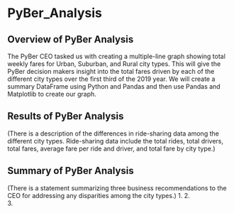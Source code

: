 # PyBer_Analysis

## Overview of PyBer Analysis
The PyBer CEO tasked us with creating a multiple-line graph showing total weekly fares for Urban, Suburban, and Rural city types. This will give the PyBer decision makers insight into the total fares driven by each of the different city types over the first third of the 2019 year. We will create a summary DataFrame using Python and Pandas and then use Pandas and Matplotlib to create our graph. 

## Results of PyBer Analysis
(There is a description of the differences in ride-sharing data among the different city types. Ride-sharing data include the total rides, total drivers, total fares, average fare per ride and driver, and total fare by city type.)

## Summary of PyBer Analysis
(There is a statement summarizing three business recommendations to the CEO for addressing any disparities among the city types.)
1. 
2.  
3.

